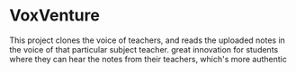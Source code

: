 # VoxVenture
This project clones the voice of teachers, and reads the uploaded notes in the voice of that particular subject teacher. great innovation for students where they can hear the notes from their teachers, which's more authentic
